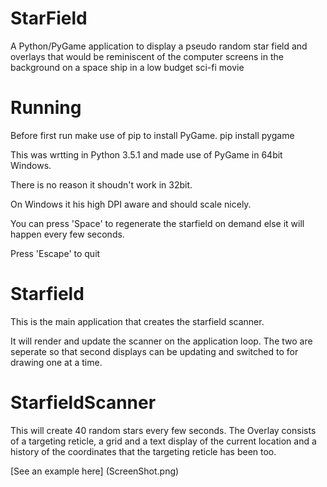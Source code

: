 # StarField
A Python/PyGame application to display a pseudo random star field and overlays that would be reminiscent of the computer screens in the background on a space ship in a low budget sci-fi movie

# Running
Before first run make use of pip to install PyGame.
	pip install pygame

This was wrtting in Python 3.5.1 and made use of PyGame in 64bit Windows.

There is no reason it shoudn't work in 32bit.

On Windows it his high DPI aware and should scale nicely.

You can press 'Space' to regenerate the starfield on demand else it will happen every few seconds.

Press 'Escape' to quit

# Starfield
This is the main application that creates the starfield scanner.

It will render and update the scanner on the application loop.  The two are seperate so that second displays can be updating and switched to for drawing one at a time.

# StarfieldScanner
This will create 40 random stars every few seconds.
The Overlay consists of a targeting reticle, a grid and a text display of the current location and a history of the coordinates that the targeting reticle has been too.

[See an example here] (ScreenShot.png)